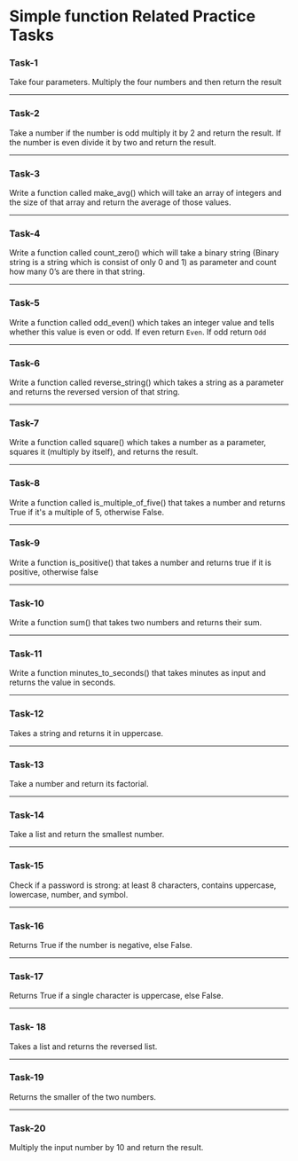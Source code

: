 # Simple function Related Practice Tasks

### Task-1  
Take four parameters. Multiply the four numbers and then return the result 

---

### Task-2
Take a number if the number is odd multiply it by 2 and return the result. If the number is even divide it by two and return the result.

---

### Task-3
Write a function called make_avg() which will take an array of integers and the size of that array and return the average of those values.

---

### Task-4  
Write a function called count_zero() which will take a binary string (Binary string is a string which is consist of only 0 and 1) as parameter and count how many 0’s are there in that string.

---

### Task-5 
Write a function called odd_even() which takes an integer value and tells whether this value is even or odd. If even return `Even`. If odd return `Odd`

---

### Task-6
Write a function called reverse_string() which takes a string as a parameter and returns the reversed version of that string.

---

### Task-7
Write a function called square() which takes a number as a parameter, 
squares it (multiply by itself), and returns the result.

---

### Task-8
Write a function called is_multiple_of_five() that takes a number and 
returns True if it's a multiple of 5, otherwise False.

---

### Task-9
Write a function is_positive() that takes a number and
returns true if it is positive, otherwise false 

---

### Task-10
Write a function sum() that takes two numbers and returns their sum.

---

### Task-11
Write a function minutes_to_seconds() that takes minutes as input and 
returns the value in seconds.

----

### Task-12
Takes a string and returns it in uppercase.

----

### Task-13
Take a number and return its factorial.

---

### Task-14
Take a list and return the smallest number.

---

### Task-15
Check if a password is strong: at least 8 characters, 
contains uppercase, lowercase, number, and symbol.

---

### Task-16
Returns True if the number is negative, else False.

---

### Task-17
Returns True if a single character is uppercase, else False.

---

### Task- 18
Takes a list and returns the reversed list.

---

### Task-19
Returns the smaller of the two numbers.

---

### Task-20
Multiply the input number by 10 and return the result.